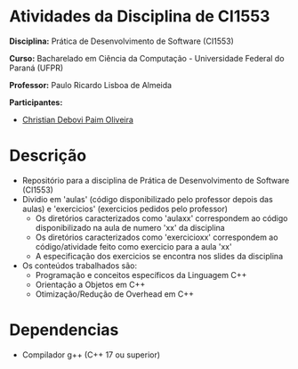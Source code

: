 # Atividades da Disciplina de CI1553

__Disciplina:__ Prática de Desenvolvimento de Software (CI1553)

__Curso:__ Bacharelado em Ciência da Computação - Universidade Federal do Paraná (UFPR)

__Professor:__ Paulo Ricardo Lisboa de Almeida

__Participantes:__

* [Christian Debovi Paim Oliveira](https://github.com/ChristianDPO)

# Descrição

- Repositório para a disciplina de Prática de Desenvolvimento de Software (CI1553)
- Dividio em 'aulas' (código disponibilizado pelo professor depois das aulas) e 'exercicios' (exercicios pedidos pelo professor)
    - Os diretórios caracterizados como 'aulaxx' correspondem ao código disponibilizado na aula de numero 'xx' da disciplina 
    - Os diretórios caracterizados como 'exercicioxx' correspondem ao código/atividade feito como exercicio para a aula 'xx'
    - A especificação dos exercicios se encontra nos slides da disciplina
- Os conteúdos trabalhados são:
    - Programação e conceitos específicos da Linguagem C++
    - Orientação a Objetos em C++
    - Otimização/Redução de Overhead em C++

# Dependencias
- Compilador g++ (C++ 17 ou superior)

